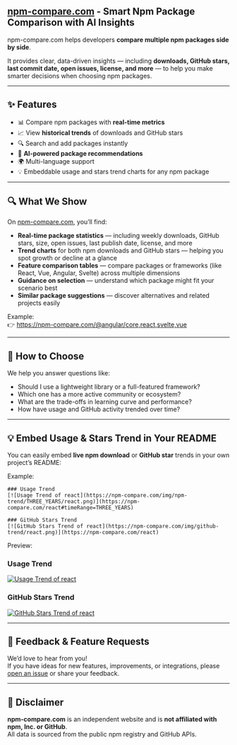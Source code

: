 ## [npm-compare.com](https://npm-compare.com) - Smart Npm Package Comparison with AI Insights

npm-compare.com helps developers **compare multiple npm packages side by side**.

It provides clear, data-driven insights — including **downloads, GitHub stars, last commit date, open issues, license, and more** — to help you make smarter decisions when choosing npm packages.

---

## ✨ Features

- 📊 Compare npm packages with **real-time metrics**
- 📈 View **historical trends** of downloads and GitHub stars
- 🔍 Search and add packages instantly
- 🧠 **AI-powered package recommendations**
- 🌍 Multi-language support
- 💡 Embeddable usage and stars trend charts for any npm package

---

## 🔍 What We Show

On [npm-compare.com](https://npm-compare.com/), you’ll find:

- **Real-time package statistics** — including weekly downloads, GitHub stars, size, open issues, last publish date, license, and more  
- **Trend charts** for both npm downloads and GitHub stars — helping you spot growth or decline at a glance  
- **Feature comparison tables** — compare packages or frameworks (like React, Vue, Angular, Svelte) across multiple dimensions
- **Guidance on selection** — understand which package might fit your scenario best  
- **Similar package suggestions** — discover alternatives and related projects easily  

Example:  
👉 https://npm-compare.com/@angular/core,react,svelte,vue

---

## 📘 How to Choose

We help you answer questions like:

- Should I use a lightweight library or a full-featured framework?  
- Which one has a more active community or ecosystem?  
- What are the trade-offs in learning curve and performance?  
- How have usage and GitHub activity trended over time?  

---

## 💡 Embed Usage & Stars Trend in Your README

You can easily embed **live npm download** or **GitHub star** trends in your own project’s README:

Example:

```
### Usage Trend
[![Usage Trend of react](https://npm-compare.com/img/npm-trend/THREE_YEARS/react.png)](https://npm-compare.com/react#timeRange=THREE_YEARS)

### GitHub Stars Trend
[![GitHub Stars Trend of react](https://npm-compare.com/img/github-trend/react.png)](https://npm-compare.com/react)
```

Preview:

### Usage Trend
[![Usage Trend of react](https://npm-compare.com/img/npm-trend/THREE_YEARS/react.png)](https://npm-compare.com/react#timeRange=THREE_YEARS)

### GitHub Stars Trend
[![GitHub Stars Trend of react](https://npm-compare.com/img/github-trend/react.png)](https://npm-compare.com/react)

---

## 💬 Feedback & Feature Requests

We’d love to hear from you!  
If you have ideas for new features, improvements, or integrations, please [open an issue](https://github.com/awesome-npm/npm-compare.com/issues) or share your feedback.

---

## 🧾 Disclaimer

**npm-compare.com** is an independent website and is **not affiliated with npm, Inc. or GitHub**.  
All data is sourced from the public npm registry and GitHub APIs.
